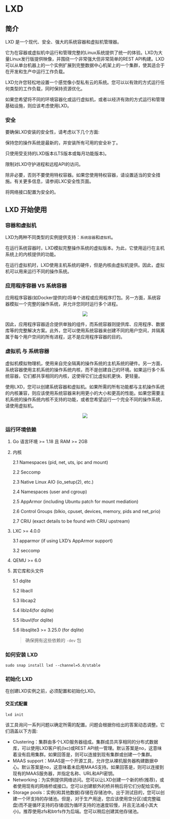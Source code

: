 # LXD


## 简介

LXD 是一个现代、安全、强大的系统容器和虚拟机管理器。

它为在容器或虚拟机中运行和管理完整的Linux系统提供了统一的体验。LXD为大量Linux发行版提供映像，并围绕一个非常强大但非常简单的REST API构建。LXD可以从单台机器上的一个实例扩展到完整数据中心机架上的一个集群，使其适合于在开发和生产中运行工作负载。

LXD允许您轻松地设置一个感觉像小型私有云的系统。您可以以有效的方式运行任何类型的工作负载，同时保持资源优化。

如果您希望将不同的环境容器化或运行虚拟机，或者以经济有效的方式运行和管理基础设施，则应该考虑使用LXD。

### 安全

要确保LXD安装的安全性，请考虑以下几个方面:

保持您的操作系统是最新的，并安装所有可用的安全补丁。

只使用受支持的LXD版本(LTS版本或每月功能版本)。

限制对LXD守护进程和远程API的访问。

除非必要，否则不要使用特权容器。如果您使用特权容器，请设置适当的安全措施。有关更多信息，请参阅LXC安全性页面。

将网络接口配置为安全的。

## LXD 开始使用

### 容器和虚拟机

LXD为两种不同类型的实例提供支持：`系统容器`和`虚拟机`。

在运行系统容器时，LXD模拟完整操作系统的虚拟版本。为此，它使用运行在主机系统上的内核提供的功能。

在运行虚拟机时，LXD使用主机系统的硬件，但是内核由虚拟机提供。因此，虚拟机可以用来运行不同的操作系统。

### 应用程序容器 VS 系统容器

应用程序容器(如Docker提供的)将单个进程或应用程序打包。另一方面，系统容器模拟一个完整的操作系统，并允许您同时运行多个进程。

<center> <img src='https://linuxcontainers.org/lxd/docs/master/_images/application-vs-system-containers.svg' /></center>

因此，应用程序容器适合提供单独的组件，而系统容器则提供库、应用程序、数据库等的完整解决方案。此外，您可以使用系统容器来创建不同的用户空间，并隔离属于每个用户空间的所有进程，这不是应用程序容器的目的。

### 虚拟机 与 系统容器

虚拟机模拟物理机，使用来自完全隔离的操作系统的主机系统的硬件。另一方面，系统容器使用主机系统的操作系统内核，而不是创建自己的环境。如果运行多个系统容器，它们都共享相同的内核，这使得它们比虚拟机更快、更轻量。

使用LXD，您可以创建系统容器和虚拟机。如果所需的所有功能都与主机操作系统的内核兼容，则应该使用系统容器来利用更小的大小和更高的性能。如果您需要主机系统的操作系统内核不支持的功能，或者您希望运行一个完全不同的操作系统，请使用虚拟机。

<center> <img src='https://linuxcontainers.org/lxd/docs/master/_images/virtual-machines-vs-system-containers.svg' /></center>

### 运行环境依赖

1. Go 语言环境 >= 1.18 且 RAM >= 2GB
2. 内核

    2.1 Namespaces (pid, net, uts, ipc and mount)

    2.2 Seccomp

    2.3 Native Linux AIO (io_setup(2), etc.)

    2.4 Namespaces (user and cgroup)

    2.5 AppArmor (including Ubuntu patch for mount mediation)

    2.6 Control Groups (blkio, cpuset, devices, memory, pids and net_prio)

    2.7 CRIU (exact details to be found with CRIU upstream)

3. LXC >= 4.0.0

    3.1 apparmor (if using LXD’s AppArmor support)

    3.2 seccomp

4. QEMU >= 6.0

5. 其它库和头文件

    5.1 dqlite

    5.2 libacll

    5.3 libcap2

    5.4 liblz4(for dqlite)

    5.5 libuvl(for dqlite)

    5.6 libsqlite3 >= 3.25.0 (for dqlite)

    > 确保拥有这些依赖的 `-dev` 包

### 如何安装 LXD

`sudo snap install lxd --channel=5.0/stable`

### 初始化 LXD

在创建LXD实例之前，必须配置和初始化LXD。

#### 交互式配置

```shell
lxd init
```

该工具询问一系列问题以确定所需的配置。问题会根据你给出的答案动态调整。它们涵盖以下方面:

- Clustering：集群由多个LXD服务器组成。集群成员共享相同的分布式数据库，可以使用LXD客户机(lxc)或REST API统一管理。默认答案是no，这意味着没有启用集群。如果回答是，则可以连接到现有集群或创建一个集群。
- MAAS support：MAAS是一个开源工具，允许您从裸机服务器构建数据中心。默认答案是no，这意味着未启用MAAS支持。如果回答是，则可以连接到现有的MAAS服务器，并指定名称、URL和API密钥。
- Networking：为实例提供网络访问。您可以让LXD创建一个新的桥(推荐)，或者使用现有的网络桥或接口。您可以创建额外的桥并稍后将它们分配给实例。
- Storage pools：实例(和其他数据)存储在存储池中。出于测试目的，您可以创建一个环支持的存储池。但是，对于生产用途，您应该使用空分区(或完整磁盘)而不是循环支持的存储(因为循环支持的池速度较慢，并且无法减小其大小)。推荐使用zfs和btrfs作为后端。您可以稍后创建其他存储池。
